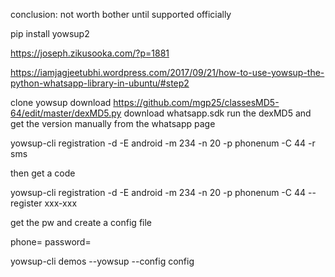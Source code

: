 conclusion: not worth bother until supported officially

pip install yowsup2

https://joseph.zikusooka.com/?p=1881

https://iamjagjeetubhi.wordpress.com/2017/09/21/how-to-use-yowsup-the-python-whatsapp-library-in-ubuntu/#step2

clone yowsup
download https://github.com/mgp25/classesMD5-64/edit/master/dexMD5.py
download whatsapp.sdk
run the dexMD5 and get the version manually from the whatsapp page

yowsup-cli registration -d -E android -m 234 -n 20 -p phonenum -C 44 -r sms

then get a code

yowsup-cli registration -d -E android -m 234 -n 20 -p phonenum -C 44 --register xxx-xxx

get the pw and create a config file

phone=
password=

yowsup-cli demos --yowsup --config config
